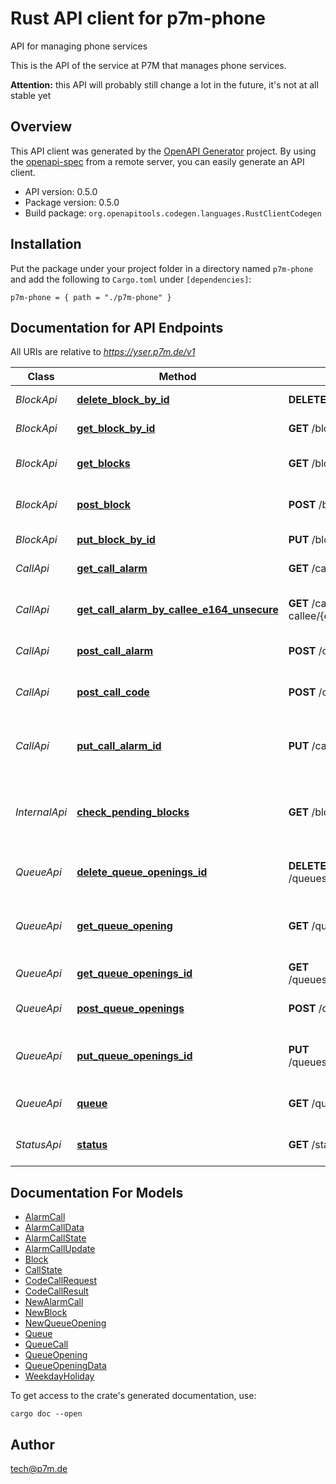 # Rust API client for p7m-phone

API for managing phone services

This is the API of the service at P7M that manages phone services.

**Attention:** this API will probably still change a lot in the future, it's not at all stable yet


## Overview

This API client was generated by the [OpenAPI Generator](https://openapi-generator.tech) project.  By using the [openapi-spec](https://openapis.org) from a remote server, you can easily generate an API client.

- API version: 0.5.0
- Package version: 0.5.0
- Build package: `org.openapitools.codegen.languages.RustClientCodegen`

## Installation

Put the package under your project folder in a directory named `p7m-phone` and add the following to `Cargo.toml` under `[dependencies]`:

```
p7m-phone = { path = "./p7m-phone" }
```

## Documentation for API Endpoints

All URIs are relative to *https://yser.p7m.de/v1*

Class | Method | HTTP request | Description
------------ | ------------- | ------------- | -------------
*BlockApi* | [**delete_block_by_id**](docs/BlockApi.md#delete_block_by_id) | **DELETE** /block/{id} | Delete a block by its ID
*BlockApi* | [**get_block_by_id**](docs/BlockApi.md#get_block_by_id) | **GET** /block/{id} | Get a single block by its ID
*BlockApi* | [**get_blocks**](docs/BlockApi.md#get_blocks) | **GET** /block | Get the list of all waiting queue blocks
*BlockApi* | [**post_block**](docs/BlockApi.md#post_block) | **POST** /block | Create a new block for a waiting queue
*BlockApi* | [**put_block_by_id**](docs/BlockApi.md#put_block_by_id) | **PUT** /block/{id} | Update an existing block
*CallApi* | [**get_call_alarm**](docs/CallApi.md#get_call_alarm) | **GET** /call/alarm | Get the list of all alarm calls
*CallApi* | [**get_call_alarm_by_callee_e164_unsecure**](docs/CallApi.md#get_call_alarm_by_callee_e164_unsecure) | **GET** /call/alarm/by-callee/{e164} | Get the alarm calls for a given telephone number
*CallApi* | [**post_call_alarm**](docs/CallApi.md#post_call_alarm) | **POST** /call/alarm | Create a new alarm call
*CallApi* | [**post_call_code**](docs/CallApi.md#post_call_code) | **POST** /call/code | RPC to trigger an outgoing call to send a PIN code to a user
*CallApi* | [**put_call_alarm_id**](docs/CallApi.md#put_call_alarm_id) | **PUT** /call/alarm/{id} | Update the state of an existing alarm call
*InternalApi* | [**check_pending_blocks**](docs/InternalApi.md#check_pending_blocks) | **GET** /block/check_pending | Internal call: check for blocks that are pending and have to be started/stopped
*QueueApi* | [**delete_queue_openings_id**](docs/QueueApi.md#delete_queue_openings_id) | **DELETE** /queues/{qid}/openings/{qoid} | Delete a queue opening interval by its ID
*QueueApi* | [**get_queue_opening**](docs/QueueApi.md#get_queue_opening) | **GET** /queues/{qid}/openings | Get the list of intervals where the waiting queue is opened
*QueueApi* | [**get_queue_openings_id**](docs/QueueApi.md#get_queue_openings_id) | **GET** /queues/{qid}/openings/{qoid} | Get an opening interval by its ID
*QueueApi* | [**post_queue_openings**](docs/QueueApi.md#post_queue_openings) | **POST** /queues/{qid}/openings | Create a new queue opening interval
*QueueApi* | [**put_queue_openings_id**](docs/QueueApi.md#put_queue_openings_id) | **PUT** /queues/{qid}/openings/{qoid} | Update an existing queue opening interval
*QueueApi* | [**queue**](docs/QueueApi.md#queue) | **GET** /queue | Get the list of all waiting queues
*StatusApi* | [**status**](docs/StatusApi.md#status) | **GET** /status/{queue} | Get the current calls present in a queue


## Documentation For Models

 - [AlarmCall](docs/AlarmCall.md)
 - [AlarmCallData](docs/AlarmCallData.md)
 - [AlarmCallState](docs/AlarmCallState.md)
 - [AlarmCallUpdate](docs/AlarmCallUpdate.md)
 - [Block](docs/Block.md)
 - [CallState](docs/CallState.md)
 - [CodeCallRequest](docs/CodeCallRequest.md)
 - [CodeCallResult](docs/CodeCallResult.md)
 - [NewAlarmCall](docs/NewAlarmCall.md)
 - [NewBlock](docs/NewBlock.md)
 - [NewQueueOpening](docs/NewQueueOpening.md)
 - [Queue](docs/Queue.md)
 - [QueueCall](docs/QueueCall.md)
 - [QueueOpening](docs/QueueOpening.md)
 - [QueueOpeningData](docs/QueueOpeningData.md)
 - [WeekdayHoliday](docs/WeekdayHoliday.md)


To get access to the crate's generated documentation, use:

```
cargo doc --open
```

## Author

tech@p7m.de

